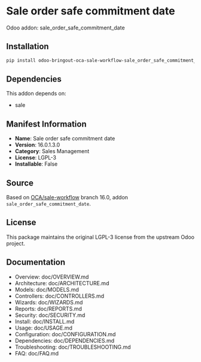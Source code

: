 # Sale order safe commitment date

Odoo addon: sale_order_safe_commitment_date

## Installation

```bash
pip install odoo-bringout-oca-sale-workflow-sale_order_safe_commitment_date
```

## Dependencies

This addon depends on:
- sale

## Manifest Information

- **Name**: Sale order safe commitment date
- **Version**: 16.0.1.3.0
- **Category**: Sales Management
- **License**: LGPL-3
- **Installable**: False

## Source

Based on [OCA/sale-workflow](https://github.com/OCA/sale-workflow) branch 16.0, addon `sale_order_safe_commitment_date`.

## License

This package maintains the original LGPL-3 license from the upstream Odoo project.

## Documentation

- Overview: doc/OVERVIEW.md
- Architecture: doc/ARCHITECTURE.md
- Models: doc/MODELS.md
- Controllers: doc/CONTROLLERS.md
- Wizards: doc/WIZARDS.md
- Reports: doc/REPORTS.md
- Security: doc/SECURITY.md
- Install: doc/INSTALL.md
- Usage: doc/USAGE.md
- Configuration: doc/CONFIGURATION.md
- Dependencies: doc/DEPENDENCIES.md
- Troubleshooting: doc/TROUBLESHOOTING.md
- FAQ: doc/FAQ.md
